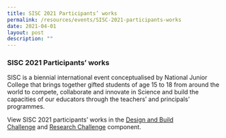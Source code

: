 ```yaml
---
title: SISC 2021 Participants’ works
permalink: /resources/events/SISC-2021-participants-works
date: 2021-04-01
layout: post
description: ""
---
```

### SISC 2021 Participants’ works

SISC is a biennial international event conceptualised by National Junior College that brings together gifted students of age 15 to 18 from around the world to compete, collaborate and innovate in Science and build the capacities of our educators through the teachers’ and principals’ programmes.

View SISC 2021 participants’ works in the [Design and Build Challenge](https://www.sisc2021.com/submissions) and [Research Challenge](https://www.sisc2021.com/videos-poll-1) component.